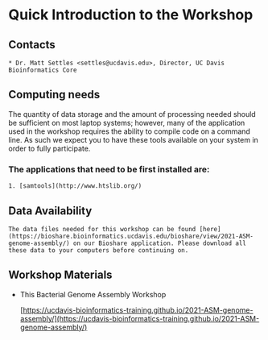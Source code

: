# Quick Introduction to the Workshop


## Contacts

    * Dr. Matt Settles <settles@ucdavis.edu>, Director, UC Davis Bioinformatics Core

## Computing needs

The quantity of data storage and the amount of processing needed should be sufficient on most laptop systems; however, many of the application used in the workshop requires the ability to compile code on a command line. As such we expect you to have these tools available on your system in order to fully participate.

### The applications that need to be first installed are:

    1. [samtools](http://www.htslib.org/)

## Data Availability

    The data files needed for this workshop can be found [here](https://bioshare.bioinformatics.ucdavis.edu/bioshare/view/2021-ASM-genome-assembly/) on our Bioshare application. Please download all these data to your computers before continuing on.

## Workshop Materials

* This Bacterial Genome Assembly Workshop

   [https://ucdavis-bioinformatics-training.github.io/2021-ASM-genome-assembly/](https://ucdavis-bioinformatics-training.github.io/2021-ASM-genome-assembly/)
